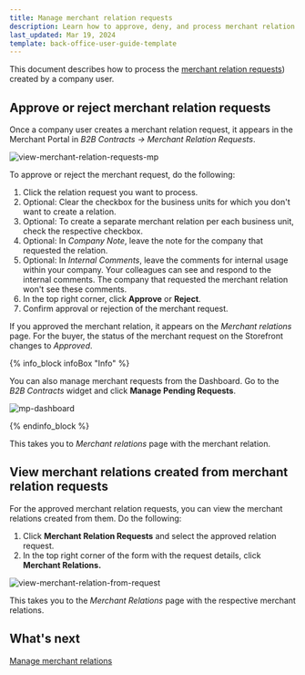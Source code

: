 ```yaml
---
title: Manage merchant relation requests
description: Learn how to approve, deny, and process merchant relation requests in the Merchant Portal
last_updated: Mar 19, 2024
template: back-office-user-guide-template
---
```

This document describes how to process the [merchant relation requests](/docs/pbc/all/merchant-management/{{page.version}}/marketplace/merchant-b2b-contracts-feature-overview.html)) created by a company user.

## Approve or reject merchant relation requests

Once a company user creates a merchant relation request, it appears in the Merchant Portal in *B2B Contracts -> Merchant Relation Requests*.

![view-merchant-relation-requests-mp](https://spryker.s3.eu-central-1.amazonaws.com/docs/pbc/all/merchant-management/manage-in-merchant-portal/manage-merchant-relation-requests/view-merchant-relation-requests-mp.png)

To approve or reject the merchant request, do the following:

1. Click the relation request you want to process.
2. Optional: Clear the checkbox for the business units for which you don't want to create a relation.
3. Optional: To create a separate merchant relation per each business unit, check the respective checkbox.
4. Optional: In *Company Note*, leave the note for the company that requested the relation.
5. Optional: In *Internal Comments*, leave the comments for internal usage within your company. Your colleagues can see and respond to the internal comments. The company that requested the merchant relation won't see these comments.
6. In the top right corner, click **Approve** or **Reject**.
7. Confirm approval or rejection of the merchant request.

If you approved the merchant relation, it appears on the *Merchant relations* page. For the buyer, the status of the merchant request on the Storefront changes to *Approved*.

{% info_block infoBox "Info" %}

You can also manage merchant requests from the Dashboard. Go to the *B2B Contracts* widget and click **Manage Pending Requests**.

![mp-dashboard](https://spryker.s3.eu-central-1.amazonaws.com/docs/pbc/all/merchant-management/manage-in-merchant-portal/manage-merchant-relation-requests/mp-dashboard.png)

{% endinfo_block %}


This takes you to *Merchant relations* page with the merchant relation.

## View merchant relations created from merchant relation requests

For the approved merchant relation requests, you can view the merchant relations created from them. Do the following:
1. Click **Merchant Relation Requests** and select the approved relation request.
2. In the top right corner of the form with the request details, click **Merchant Relations.**

![view-merchant-relation-from-request](https://spryker.s3.eu-central-1.amazonaws.com/docs/pbc/all/merchant-management/manage-in-merchant-portal/manage-merchant-relation-requests/view-merchant-relation-from-request.png)

This takes you to the *Merchant Relations* page with the respective merchant relations.

## What's next

[Manage merchant relations](/docs/pbc/all/merchant-management/{{page.version}}/marketplace/manage-in-merchant-portal/manage-merchant-relations.html)




